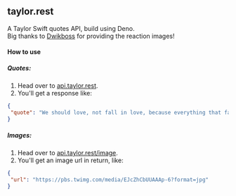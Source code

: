 ## taylor.rest
A Taylor Swift quotes API, build using Deno.  
Big thanks to [Dwikboss](https://twitter.com/dwikboss) for providing the reaction images!

#### How to use

##### Quotes:
1. Head over to [api.taylor.rest](https://api.taylor.rest/).
2. You'll get a response like:
 ```json
{
  "quote": "We should love, not fall in love, because everything that falls, gets broken."
}
 ```

##### Images:
1. Head over to [api.taylor.rest/image](https://api.taylor.rest/image).
2. You'll get an image url in return, like:
 ```json
{
  "url": "https://pbs.twimg.com/media/EJcZhCbUUAAAp-6?format=jpg"
}
 ```
